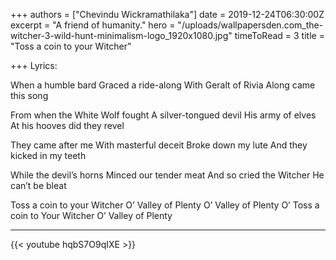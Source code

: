 +++
authors = ["Chevindu Wickramathilaka"]
date = 2019-12-24T06:30:00Z
excerpt = "A friend of humanity."
hero = "/uploads/wallpapersden.com_the-witcher-3-wild-hunt-minimalism-logo_1920x1080.jpg"
timeToRead = 3
title = "Toss a coin to your Witcher"

+++
Lyrics:

When a humble bard
Graced a ride-along
With Geralt of Rivia
Along came this song

From when the White Wolf fought
A silver-tongued devil
His army of elves
At his hooves did they revel

They came after me
With masterful deceit
Broke down my lute
And they kicked in my teeth

While the devil’s horns
Minced our tender meat
And so cried the Witcher
He can’t be bleat

Toss a coin to your Witcher
O’ Valley of Plenty
O’ Valley of Plenty
O’
Toss a coin to Your Witcher
O’ Valley of Plenty

***

{{< youtube hqbS7O9qIXE >}}